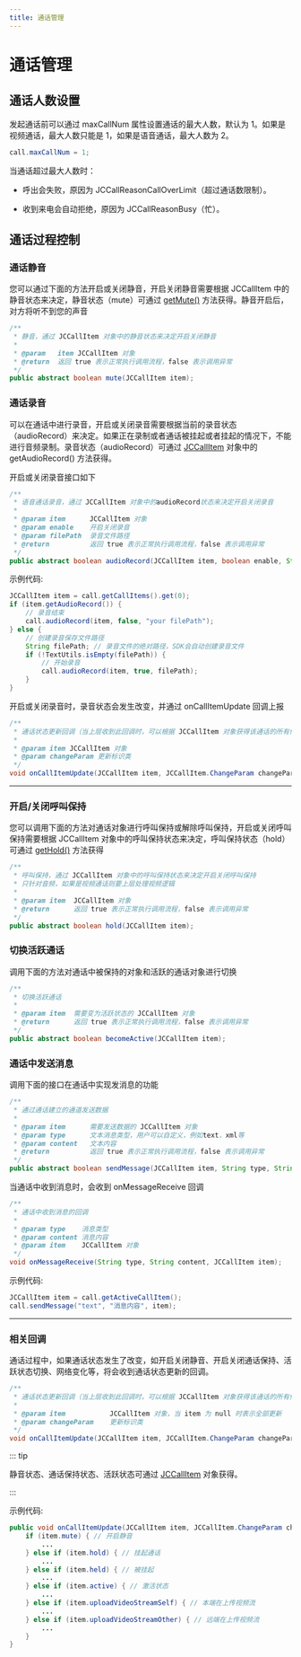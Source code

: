 ```yaml
---
title: 通话管理
---
```

# 通话管理



## 通话人数设置

发起通话前可以通过 maxCallNum 属性设置通话的最大人数，默认为 1。如果是视频通话，最大人数只能是 1，如果是语音通话，最大人数为
2。



```java 
call.maxCallNum = 1;
```



当通话超过最大人数时：

  - 呼出会失败，原因为 JCCallReasonCallOverLimit（超过通话数限制）。

  - 收到来电会自动拒绝，原因为 JCCallReasonBusy（忙）。





## 通话过程控制



### 通话静音

您可以通过下面的方法开启或关闭静音，开启关闭静音需要根据 JCCallItem 中的静音状态来决定，静音状态（mute）可通过
[getMute()](http://developer.juphoon.com/portal/reference/android/com/juphoon/cloud/JCCallItem.html#getMute--)
方法获得。静音开启后，对方将听不到您的声音



```java 
/**
 * 静音，通过 JCCallItem 对象中的静音状态来决定开启关闭静音
 *
 * @param   item JCCallItem 对象
 * @return  返回 true 表示正常执行调用流程，false 表示调用异常
 */
public abstract boolean mute(JCCallItem item);
```









### 通话录音

可以在通话中进行录音，开启或关闭录音需要根据当前的录音状态（audioRecord）来决定。如果正在录制或者通话被挂起或者挂起的情况下，不能进行音频录制。录音状态（audioRecord）可通过
[JCCallItem](https://developer.juphoon.com/portal/reference/V2.1/android/com/juphoon/cloud/JCCallItem.html)
对象中的 getAudioRecord() 方法获得。

开启或关闭录音接口如下



```java 
/**
 * 语音通话录音，通过 JCCallItem 对象中的audioRecord状态来决定开启关闭录音
 *
 * @param item      JCCallItem 对象
 * @param enable    开启关闭录音
 * @param filePath  录音文件路径
 * @return          返回 true 表示正常执行调用流程，false 表示调用异常
 */
public abstract boolean audioRecord(JCCallItem item, boolean enable, String filePath);
```



示例代码:



```java 
JCCallItem item = call.getCallItems().get(0);
if (item.getAudioRecord()) {
    // 录音结束
    call.audioRecord(item, false, "your filePath");
} else {
    // 创建录音保存文件路径
    String filePath; // 录音文件的绝对路径，SDK会自动创建录音文件
    if (!TextUtils.isEmpty(filePath)) {
        // 开始录音
        call.audioRecord(item, true, filePath);
    }
}
```



开启或关闭录音时，录音状态会发生改变，并通过 onCallItemUpdate 回调上报



```java 
/**
 * 通话状态更新回调（当上层收到此回调时，可以根据 JCCallItem 对象获得该通话的所有信息及状态，从而更新该通话相关UI）
 *
 * @param item JCCallItem 对象
 * @param changeParam 更新标识类
 */
void onCallItemUpdate(JCCallItem item, JCCallItem.ChangeParam changeParam);
```





-----



### 开启/关闭呼叫保持

您可以调用下面的方法对通话对象进行呼叫保持或解除呼叫保持，开启或关闭呼叫保持需要根据 JCCallItem
对象中的呼叫保持状态来决定，呼叫保持状态（hold）可通过
[getHold()](https://developer.juphoon.com/portal/reference/V2.1/android/com/juphoon/cloud/JCCallItem.html#getHold--)
方法获得



```java 
/**
 * 呼叫保持，通过 JCCallItem 对象中的呼叫保持状态来决定开启关闭呼叫保持
 * 只针对音频，如果是视频通话则要上层处理视频逻辑
 *
 * @param item  JCCallItem 对象
 * @return      返回 true 表示正常执行调用流程，false 表示调用异常
 */
public abstract boolean hold(JCCallItem item);
```







### 切换活跃通话

调用下面的方法对通话中被保持的对象和活跃的通话对象进行切换



```java 
/**
 * 切换活跃通话
 *
 * @param item  需要变为活跃状态的 JCCallItem 对象
 * @return      返回 true 表示正常执行调用流程，false 表示调用异常
 */
public abstract boolean becomeActive(JCCallItem item);
```







### 通话中发送消息

调用下面的接口在通话中实现发消息的功能



```java 
/**
 * 通过通话建立的通道发送数据
 *
 * @param item      需要发送数据的 JCCallItem 对象
 * @param type      文本消息类型，用户可以自定义，例如text，xml等
 * @param content   文本内容
 * @return          返回 true 表示正常执行调用流程，false 表示调用异常
 */
public abstract boolean sendMessage(JCCallItem item, String type, String content);
```



当通话中收到消息时，会收到 onMessageReceive 回调



```java 
/**
 * 通话中收到消息的回调
 *
 * @param type    消息类型
 * @param content 消息内容
 * @param item    JCCallItem 对象
 */
void onMessageReceive(String type, String content, JCCallItem item);
```



示例代码:



```java 
JCCallItem item = call.getActiveCallItem();
call.sendMessage("text", "消息内容", item);
```





-----



### 相关回调

通话过程中，如果通话状态发生了改变，如开启关闭静音、开启关闭通话保持、活跃状态切换、网络变化等，将会收到通话状态更新的回调。



```java 
/**
 * 通话状态更新回调（当上层收到此回调时，可以根据 JCCallItem 对象获得该通话的所有信息及状态，从而更新该通话相关UI）
 *
 * @param item           JCCallItem 对象，当 item 为 null 时表示全部更新
 * @param changeParam    更新标识类
 */
void onCallItemUpdate(JCCallItem item, JCCallItem.ChangeParam changeParam);
```



::: tip



静音状态、通话保持状态、活跃状态可通过
[JCCallItem](https://developer.juphoon.com/portal/reference/V2.1/android/com/juphoon/cloud/JCCallItem.html)
对象获得。

:::

示例代码:



```java 
public void onCallItemUpdate(JCCallItem item, JCCallItem.ChangeParam changeParam) {
    if (item.mute) { // 开启静音
        ...
    } else if (item.hold) { // 挂起通话
        ...
    } else if (item.held) { // 被挂起
        ...
    } else if (item.active) { // 激活状态
        ...
    } else if (item.uploadVideoStreamSelf) { // 本端在上传视频流
        ...
    } else if (item.uploadVideoStreamOther) { // 远端在上传视频流
        ...
    }
}
```


















